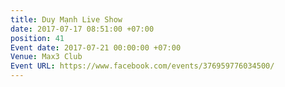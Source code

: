 ```yaml
---
title: Duy Mạnh Live Show
date: 2017-07-17 08:51:00 +07:00
position: 41
Event date: 2017-07-21 00:00:00 +07:00
Venue: Max3 Club
Event URL: https://www.facebook.com/events/376959776034500/
---
```


